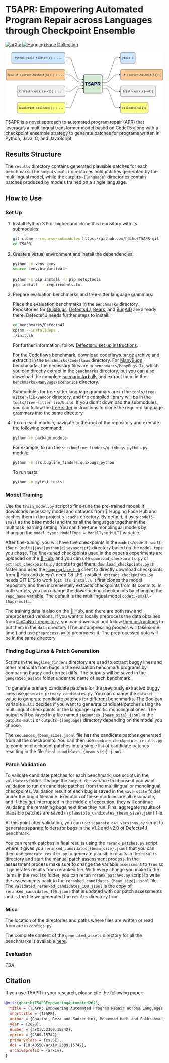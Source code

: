 # T5APR: Empowering Automated Program Repair across Languages through Checkpoint Ensemble
[![arXiv](https://img.shields.io/badge/arXiv-2309.15742-b31b1b.svg)](https://arxiv.org/abs/2309.15742)
[![Hugging Face Collection](https://img.shields.io/badge/🤗_Collection-Data_&_Model-ffd21e.svg)](https://huggingface.co/collections/h4iku/t5apr-6514a09a8f20a8ccf7b07f5d)

![T5APR overview](T5APR.png)

T5APR is a novel approach to automated program repair (APR) that leverages a multilingual transformer model based on CodeT5 along with a checkpoint ensemble strategy to generate patches for programs written in Python, Java, C, and JavaScript.

## Results Structure

The ‍`results` directory contains generated plausible patches for each benchmark. The `outputs-multi` directories hold patches generated by the multilingual model, while the `outputs-{language}` directories contain patches produced by models trained on a single language.


## How to Use 

### Set Up

1. Install Python 3.9 or higher and clone this repository with its submodules:

    ```bash
    git clone --recurse-submodules https://github.com/h4iku/T5APR.git
    cd T5APR
    ```

2. Create a virtual environment and install the dependencies:

    ```bash
    python -m venv .env
    source .env/bin/activate

    python -m pip install -U pip setuptools
    pip install -r requirements.txt
    ```

3. Prepare evaluation benchmarks and tree-sitter language grammars:

    Place the evaluation benchmarks in the `benchmarks` directory. Repositories for [QuixBugs](https://github.com/jkoppel/QuixBugs), [Defects4J](https://github.com/rjust/defects4j/), [Bears](https://github.com/bears-bugs/bears-benchmark), and [BugAID](https://dl.acm.org/doi/abs/10.1145/2950290.2950308) are already there. Defects4J needs further steps to install:

    ```bash
    cd benchmarks/Defects4J
    cpanm --installdeps .
    ./init.sh
    ```
    For further information, follow [Defects4J set up instructions](https://github.com/rjust/defects4j/#setting-up-defects4j).

    For the [Codeflaws](https://codeflaws.github.io/) benchmark, download [codeflaws.tar.gz](http://www.comp.nus.edu.sg/%7Erelease/codeflaws/codeflaws.tar.gz) archive and extract it in the `benchmarks/Codeflaws` directory. For [ManyBugs](https://repairbenchmarks.cs.umass.edu/) benchmarks, the necessary files are in `benchmarks/ManyBugs.7z`, which you can directly extract in the `benchmarks` directory, but you can also download the complete [scenario tarballs](https://repairbenchmarks.cs.umass.edu/ManyBugs/scenarios/) and extract them in the `benchmarks/ManyBugs/scenarios` directory.
    
    Submodules for tree-sitter language grammars are in the `tools/tree-sitter-lib/vendor` directory, and the compiled library will be in the `tools/tree-sitter-lib/build`. If you didn't download the submodules, you can follow the [tree-sitter](https://github.com/tree-sitter/py-tree-sitter) instructions to clone the required language grammars into the same directory.

4. To run each module, navigate to the root of the repository and execute the following command:

    ```bash
    python -m package.module
    ```

    For example, to run the `src/bugline_finders/quixbugs_python.py` module:

    ```bash
    python -m src.bugline_finders.quixbugs_python
    ```

    To run tests:

    ```bash
    python -m pytest tests
    ```


### Model Training

Use the `train_model.py` script to fine-tune the pre-trained model. It downloads necessary model and datasets from 🤗 Hugging Face Hub and caches them in the project's `.cache` directory. By default, it uses `codet5-small` as the base model and trains all the languages together in the multitask learning setting. You can fine-tune monolingual models by changing the `model_type: ModelType = ModelType.MULTI` variable.

After fine-tuning, you will have five checkpoints in the `models/codet5-small-t5apr-{multi|java|python|c|javascript}` directory based on the `model_type` you chose. The fine-tuned checkpoints used in the paper's experiments are uploaded on the [🤗 Hub](https://huggingface.co/collections/h4iku/t5apr-6514a09a8f20a8ccf7b07f5d), and you can use `download_checkpoints.py` or `extract_checkpoints.py` scripts to get them. `download_checkpoints.py` is faster and uses the [`huggingface_hub`](https://github.com/huggingface/huggingface_hub) client to directly download checkpoints from 🤗 Hub and doesn't need Git LFS installed. `extract_checkpoints.py` needs GIT LFS to work (`git lfs install`). It first clones the model repository and then incrementally extracts checkpoints from its commits. In both scripts, you can change the downloading checkpoints by changing the `repo_name` variable. The default is the multilingual model `codet5-small-t5apr-multi`.

The training data is also on the [🤗 Hub](https://huggingface.co/collections/h4iku/t5apr-6514a09a8f20a8ccf7b07f5d), and there are both raw and preprocessed versions. If you want to locally preprocess the data obtained from [CoCoNuT repository](https://github.com/lin-tan/CoCoNut-Artifact/releases/tag/training_data_1.0.0), you can download and follow [their instructions](https://github.com/lin-tan/CoCoNut-Artifact/releases/download/training_data_1.0.0/readme.md) to put them in the `data` directory (The uncompressing process will take some time!) and use `preprocess.py` to preprocess it. The preprocessed data will be in the same directory.


### Finding Bug Lines & Patch Generation

Scripts in the `bugline_finders` directory are used to extract buggy lines and other metadata from bugs in the evaluation benchmark programs by comparing buggy and correct diffs. The outputs will be saved in the `generated_assets` folder under the name of each benchmark.

To generate primary candidate patches for the previously extracted buggy lines use `generate_primary_candidates.py`. You can change the `dataset` value to generate candidate patches for different benchmarks. The Boolean variable `multi` decides if you want to generate candidate patches using the multilingual checkpoints or the language-specific monolingual ones. The output will be saved in a file named `sequences_{beam_size}.jsonl` in the `outputs-multi` or `outputs-{language}` directory depending on the model you choose.

The `sequences_{beam_size}.jsonl` file has the candidate patches generated from all the checkpoints. You can then use `combine_checkpoints_results.py` to combine checkpoint patches into a single list of candidate patches resulting in the file `final_candidates_{beam_size}.jsonl`.


### Patch Validation

To validate candidate patches for each benchmark, use scripts in the `validators` folder. Change the `output_dir` variable to choose if you want validation to run on candidate patches from the multilingual or monolingual checkpoints. Validation result of each bug is saved in the `save-state` folder under the bugid filename. Execution of these modules are all resumable, and if they get interrupted in the middle of execution, they will continue validating the remaining bugs next time they run. Final aggregate results of plausible patches are saved in `plausible_candidates_{beam_size}.jsonl` file.

At this point after validation, you can use `separate_d4j_versions.py` script to generate separate folders for bugs in the v1.2 and v2.0 of Defects4J benchmark.

You can rerank patches in final results using the `rerank_patches.py` script where it gives you `reranked_candidates_{beam_size}.jsonl` that you can then use `generate_results.py` to generate plausible results in the `results` directory and start the manual patch assessment process. In the assessment process make sure to change the variable `assessment` to `True` so it generates results from reranked file. With every change you make to the items in the `results` folder, you can rerun `rerank_patches.py` script to write the assessments back to the `reranked_candidates_{beam_size}.jsonl` file. The `validated_reranked_candidates_100.jsonl` is the copy of `reranked_candidates_100.jsonl` that is updated with our patch assessments and is the file we generated the `results` directory from.


### Misc

The location of the directories and paths where files are written or read from are in `configs.py`.

The complete content of the `generated_assets` directory for all the benchmarks is available [here](https://mega.nz/file/VE8xgbCL#7A0755iOptQonLbQYwnJ2Tw83XBsHq0UiFiJfT-_EcE).


### Evaluation
*TBA*


## Citation

If you use T5APR in your research, please cite the following paper:

```bibtex
@misc{gharibiT5APREmpoweringAutomated2023,
  title = {T5APR: Empowering Automated Program Repair across Languages through Checkpoint Ensemble},
  shorttitle = {T5APR},
  author = {Gharibi, Reza and Sadreddini, Mohammad Hadi and Fakhrahmad, Seyed Mostafa},
  year = {2023},
  number = {arXiv:2309.15742},
  eprint = {2309.15742},
  primaryclass = {cs.SE},
  doi = {10.48550/arXiv.2309.15742},
  archiveprefix = {arxiv},
}
```